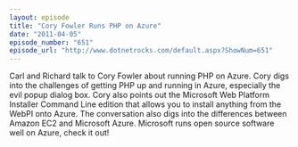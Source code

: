 ```yaml
---
layout: episode
title: "Cory Fowler Runs PHP on Azure"
date: "2011-04-05"
episode_number: "651"
episode_url: "http://www.dotnetrocks.com/default.aspx?ShowNum=651"
---
```


Carl and Richard talk to Cory Fowler about running PHP on Azure. Cory digs into the challenges of getting PHP up and running in Azure, especially the evil popup dialog box. Cory also points out the Microsoft Web Platform Installer Command Line edition that allows you to install anything from the WebPI onto Azure. The conversation also digs into the differences between Amazon EC2 and Microsoft Azure. Microsoft runs open source software well on Azure, check it out!
